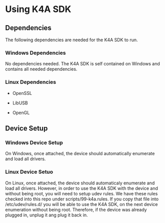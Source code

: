 # Using K4A SDK

## Dependencies

The following dependencies are needed for the K4A SDK to run.

### Windows Dependencies

No dependencies needed. The K4A SDK is self contained on Windows and contains
all needed dependencies.

### Linux Dependencies

* OpenSSL

* LibUSB

* OpenGL

## Device Setup

### Windows Device Setup

On Windows, once attached, the device should automatically enumerate and load
all drivers.

### Linux Device Setuo

On Linux, once attached, the device should automaticaly enumerate and load
all drivers. However, in order to use the K4A SDK with the device and without
being root, you will need to setup udev rules. We have these rules checked
into this repo under scripts/99-k4a.rules. If you copy that file into
/etc/udev/rules.d/ you will be able to use the K4A SDK, on the next device
enumeration without being root. Therefore, if the device was already plugged in,
unplug it ang plug it back in.